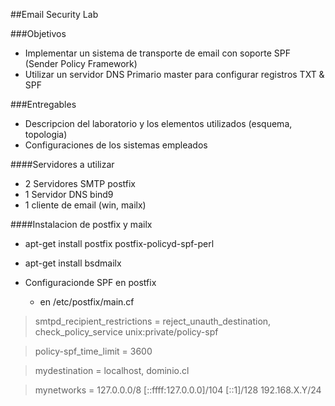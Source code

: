 ##Email Security Lab

###Objetivos
* Implementar un sistema de transporte de email con soporte SPF (Sender Policy Framework)
* Utilizar un servidor DNS Primario master para configurar registros TXT & SPF

###Entregables
* Descripcion del laboratorio y los elementos utilizados (esquema, topologia)
* Configuraciones de los sistemas empleados

####Servidores a utilizar

* 2 Servidores SMTP postfix
* 1 Servidor DNS bind9
* 1 cliente de email (win, mailx)

####Instalacion de postfix y mailx

* apt-get install postfix postfix-policyd-spf-perl
* apt-get install bsdmailx

* Configuracionde SPF en postfix

  - en /etc/postfix/main.cf

> smtpd_recipient_restrictions = reject_unauth_destination, check_policy_service unix:private/policy-spf

> policy-spf_time_limit = 3600

> mydestination = localhost, dominio.cl

> mynetworks = 127.0.0.0/8 [::ffff:127.0.0.0]/104 [::1]/128 192.168.X.Y/24
